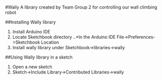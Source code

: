 #Wally
A library created by Team Group 2 for controlling our wall climbing robot

##Installing Wally library
1. Install Arduino IDE
2. Locate Sketchbook directory
..*In the Arduino IDE File->Preferences->Sketchbook Location
3. Install wally library under Sketchbook->libraries->wally

##Using Wally library in a sketch
1. Open a new sketch
2. Sketch->Include Library->Contributed Libraries->wally